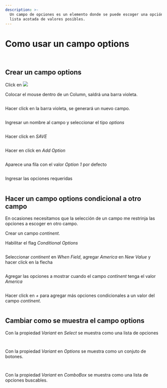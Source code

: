 ```yaml
---
description: >-
  Un campo de opciones es un elemento donde se puede escoger una opción de una
  lista acotada de valores posibles.
---
```


# Como usar un campo options

<div>

<figure><img src="../../.gitbook/assets/image (2).png" alt=""><figcaption></figcaption></figure>

 

<figure><img src="../../.gitbook/assets/VE_Field_Option_Variant_ComboBox_Displayed.png" alt=""><figcaption></figcaption></figure>

</div>

## Crear un campo options

Click en ![](../../.gitbook/assets/VisualEditor\_Action\_InsertField.png)

Colocar el mouse dentro de un Column, saldrá una barra violeta.

<figure><img src="../../.gitbook/assets/VisualEditor_Field_InsertBar.png" alt=""><figcaption></figcaption></figure>

Hacer click en la barra violeta, se generará un nuevo campo.

<figure><img src="../../.gitbook/assets/VisualEditor_Field.png" alt=""><figcaption></figcaption></figure>

Ingresar un nombre al campo y seleccionar el tipo _options_

<figure><img src="../../.gitbook/assets/VisualEditor_Types_Option.png" alt=""><figcaption></figcaption></figure>

Hacer click en _SAVE_

<figure><img src="../../.gitbook/assets/VisualEditor_Field_Option_Save.png" alt=""><figcaption></figcaption></figure>



Hacer en click en _Add Option_

<figure><img src="../../.gitbook/assets/VisualEditor_Field_Option_AddNewValue.png" alt=""><figcaption></figcaption></figure>

Aparece una fila con el valor _Option 1_ por defecto

<figure><img src="../../.gitbook/assets/VisualEditor_Field_Option_DefaultOptions.png" alt=""><figcaption></figcaption></figure>

Ingresar las opciones requeridas

<figure><img src="../../.gitbook/assets/VisualEditor_Field_Option_Options.png" alt=""><figcaption></figcaption></figure>

## Hacer un campo options condicional a otro campo

En ocasiones necesitamos que la selección de un campo me restrinja las opciones a escoger en otro campo.

Crear un campo _continent._

Habilitar el flag _Conditional Options_

<figure><img src="../../.gitbook/assets/VisualEditor_Field_Option_EnableConditional.png" alt=""><figcaption></figcaption></figure>

Seleccionar _continent_ en _When Field_, agregar _America_ en _New Value_ y hacer click en la flecha

<figure><img src="../../.gitbook/assets/VisualEditor_Field_Option_SetUpConditional.png" alt=""><figcaption></figcaption></figure>

Agregar las opciones a mostrar cuando el campo _continent_ tenga el valor _America_

<figure><img src="../../.gitbook/assets/VisualEditor_Field_Option_ConditionalOptions.png" alt=""><figcaption></figcaption></figure>

Hacer click en _+_ para agregar más opciones condicionales a un valor del campo _continent_.

<figure><img src="../../.gitbook/assets/VisualEditor_Field_Option_AddNewValue (1).png" alt=""><figcaption></figcaption></figure>

## Cambiar como se muestra el campo options

Con la propiedad _Variant_ en _Select_ se muestra como una lista de opciones

<figure><img src="../../.gitbook/assets/VE_Field_Option_Variant_Select.png" alt=""><figcaption></figcaption></figure>

<figure><img src="../../.gitbook/assets/VE_Field_Option_Variant_Select_Displayed.png" alt=""><figcaption></figcaption></figure>

Con la propiedad _Variant_ en _Options_ se muestra como un conjuto de botones.

<figure><img src="../../.gitbook/assets/VE_Field_Option_Variant_Options.png" alt=""><figcaption></figcaption></figure>

<figure><img src="../../.gitbook/assets/image (2).png" alt=""><figcaption></figcaption></figure>

Con la propiedad _Variant_ en _ComboBox_ se muestra como una lista de opciones buscables.

<figure><img src="../../.gitbook/assets/VE_Field_Option_Variant_ComboBox.png" alt=""><figcaption></figcaption></figure>

<figure><img src="../../.gitbook/assets/VE_Field_Option_Variant_ComboBox.png" alt=""><figcaption></figcaption></figure>

